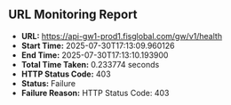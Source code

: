 ## URL Monitoring Report

- **URL:** https://api-gw1-prod1.fisglobal.com/gw/v1/health
- **Start Time:** 2025-07-30T17:13:09.960126
- **End Time:** 2025-07-30T17:13:10.193900
- **Total Time Taken:** 0.233774 seconds
- **HTTP Status Code:** 403
- **Status:** Failure
- **Failure Reason:** HTTP Status Code: 403
